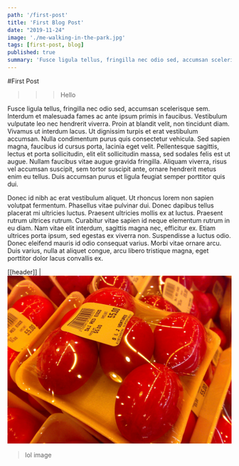 ```yaml
---
path: '/first-post'
title: 'First Blog Post'
date: "2019-11-24"
image: './me-walking-in-the-park.jpg'
tags: [first-post, blog]
published: true
summary: 'Fusce ligula tellus, fringilla nec odio sed, accumsan scelerisque sem. Interdum et malesuada fames ac ante ipsum primis in faucibus. Vestibulum vulputate leo nec hendrerit viverra.'
---
```


#First Post

>>>Hello

Fusce ligula tellus, fringilla nec odio sed, accumsan scelerisque sem. Interdum et malesuada fames ac ante ipsum primis in faucibus. Vestibulum vulputate leo nec hendrerit viverra. Proin at blandit velit, non tincidunt diam. Vivamus ut interdum lacus. Ut dignissim turpis et erat vestibulum accumsan. Nulla condimentum purus quis consectetur vehicula. Sed sapien magna, faucibus id cursus porta, lacinia eget velit. Pellentesque sagittis, lectus et porta sollicitudin, elit elit sollicitudin massa, sed sodales felis est ut augue. Nullam faucibus vitae augue gravida fringilla. Aliquam viverra, risus vel accumsan suscipit, sem tortor suscipit ante, ornare hendrerit metus enim eu tellus. Duis accumsan purus et ligula feugiat semper porttitor quis dui.

Donec id nibh ac erat vestibulum aliquet. Ut rhoncus lorem non sapien volutpat fermentum. Phasellus vitae pulvinar dui. Donec dapibus tellus placerat mi ultricies luctus. Praesent ultricies mollis ex at luctus. Praesent rutrum ultrices rutrum. Curabitur vitae sapien id neque elementum rutrum in eu diam. Nam vitae elit interdum, sagittis magna nec, efficitur ex. Etiam ultrices porta ipsum, sed egestas ex viverra non. Suspendisse a luctus odio. Donec eleifend mauris id odio consequat varius. Morbi vitae ornare arcu. Duis varius, nulla at aliquet congue, arcu libero tristique magna, eget porttitor dolor lacus convallis ex.


[[header]]
| ![lol](./lol.jpg)


> lol image